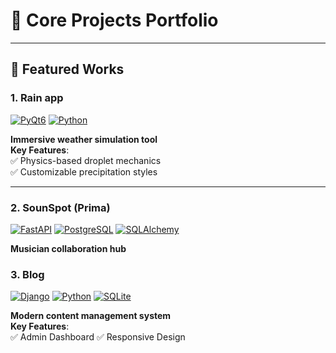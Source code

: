 # 🌟 Core Projects Portfolio

---

## 🚀 Featured Works

### 1. **Rain app**  
[![PyQt6](https://img.shields.io/badge/PyQt6-6.4-green?logo=qt)](https://www.riverbankcomputing.com/software/pyqt/)
[![Python](https://img.shields.io/badge/Python-3.10+-blue?logo=python)](https://python.org)

**Immersive weather simulation tool**  
**Key Features**:  
✅ Physics-based droplet mechanics  
✅ Customizable precipitation styles  

---
### 2. **SounSpot (Prima)**  
[![FastAPI](https://img.shields.io/badge/FastAPI-0.95-009688?logo=fastapi)](https://fastapi.tiangolo.com)
[![PostgreSQL](https://img.shields.io/badge/PostgreSQL-15-4169E1?logo=postgresql)](https://postgresql.org)
[![SQLAlchemy](https://img.shields.io/badge/SQLAlchemy-2.0-396e9c?logo=sqlalchemy)](https://www.sqlalchemy.org)


**Musician collaboration hub** 

### 3. **Blog**

[![Django](https://img.shields.io/badge/Django-4.x-092E20?logo=django)](https://www.djangoproject.com)
[![Python](https://img.shields.io/badge/Python-3.10+-3776AB?logo=python)](https://python.org)
[![SQLite](https://img.shields.io/badge/SQLite-3-003B57?logo=sqlite)](https://sqlite.org)

**Modern content management system**  
**Key Features**:    
✅ Admin Dashboard
✅ Responsive Design


